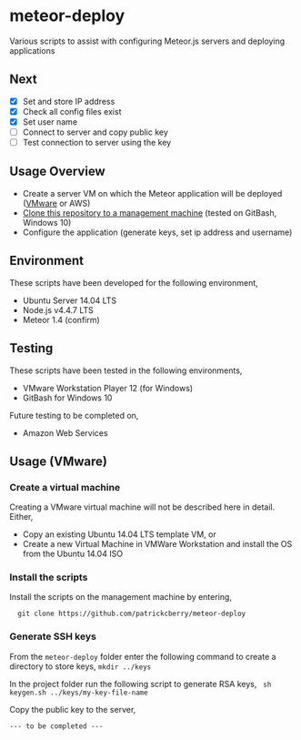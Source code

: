 # meteor-deploy
Various scripts to assist with configuring Meteor.js servers and deploying applications

## Next
- [X] Set and store IP address
- [X] Check all config files exist
- [X] Set user name
- [ ] Connect to server and copy public key
- [ ] Test connection to server using the key

## Usage Overview
+ Create a server VM on which the Meteor application will be deployed ([VMware](#create-a-virtual-machine) or AWS)
+ [Clone this repository to a management machine](#install-the-scripts) (tested on GitBash, Windows 10)
+ Configure the application (generate keys, set ip address and username)

## Environment

These scripts have been developed for the following environment,
+ Ubuntu Server 14.04 LTS
+ Node.js v4.4.7 LTS
+ Meteor 1.4 (confirm)

## Testing 

These scripts have been tested in the following environments,
+ VMware Workstation Player 12 (for Windows)
+ GitBash for Windows 10

Future testing to be completed on,
+ Amazon Web Services

## Usage (VMware)

### Create a virtual machine

Creating a VMware virtual machine will not be described here in detail. Either,
+ Copy an existing Ubuntu 14.04 LTS template VM, or
+ Create a new Virtual Machine in VMWare Workstation and install the OS from the Ubuntu 14.04 ISO

### Install the scripts

Install the scripts on the management machine by entering,

```
  git clone https://github.com/patrickcberry/meteor-deploy
```
### Generate SSH keys

From the ```meteor-deploy``` folder enter the following command to create a directory to store keys, 
```mkdir ../keys```

In the project folder run the following script to generate RSA keys,
``` sh keygen.sh ../keys/my-key-file-name```

Copy the public key to the server,

``` --- to be completed --- ```


